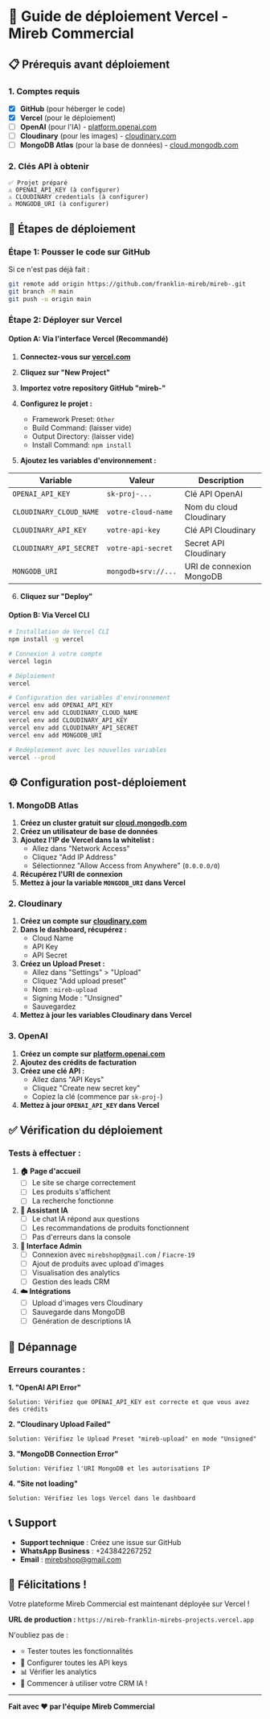 # 🚀 Guide de déploiement Vercel - Mireb Commercial

## 📋 Prérequis avant déploiement

### 1. Comptes requis
- [x] **GitHub** (pour héberger le code)
- [x] **Vercel** (pour le déploiement)
- [ ] **OpenAI** (pour l'IA) - [platform.openai.com](https://platform.openai.com)
- [ ] **Cloudinary** (pour les images) - [cloudinary.com](https://cloudinary.com)  
- [ ] **MongoDB Atlas** (pour la base de données) - [cloud.mongodb.com](https://cloud.mongodb.com)

### 2. Clés API à obtenir
```
✅ Projet préparé
⚠️ OPENAI_API_KEY (à configurer)
⚠️ CLOUDINARY credentials (à configurer)
⚠️ MONGODB_URI (à configurer)
```

## 🚀 Étapes de déploiement

### Étape 1: Pousser le code sur GitHub

Si ce n'est pas déjà fait :
```bash
git remote add origin https://github.com/franklin-mireb/mireb-.git
git branch -M main
git push -u origin main
```

### Étape 2: Déployer sur Vercel

#### Option A: Via l'interface Vercel (Recommandé)

1. **Connectez-vous sur [vercel.com](https://vercel.com)**
2. **Cliquez sur "New Project"**
3. **Importez votre repository GitHub "mireb-"**
4. **Configurez le projet :**
   - Framework Preset: `Other`
   - Build Command: (laisser vide)
   - Output Directory: (laisser vide)
   - Install Command: `npm install`

5. **Ajoutez les variables d'environnement :**

| Variable | Valeur | Description |
|----------|--------|-------------|
| `OPENAI_API_KEY` | `sk-proj-...` | Clé API OpenAI |
| `CLOUDINARY_CLOUD_NAME` | `votre-cloud-name` | Nom du cloud Cloudinary |
| `CLOUDINARY_API_KEY` | `votre-api-key` | Clé API Cloudinary |
| `CLOUDINARY_API_SECRET` | `votre-api-secret` | Secret API Cloudinary |
| `MONGODB_URI` | `mongodb+srv://...` | URI de connexion MongoDB |

6. **Cliquez sur "Deploy"**

#### Option B: Via Vercel CLI

```bash
# Installation de Vercel CLI
npm install -g vercel

# Connexion à votre compte
vercel login

# Déploiement
vercel

# Configuration des variables d'environnement
vercel env add OPENAI_API_KEY
vercel env add CLOUDINARY_CLOUD_NAME
vercel env add CLOUDINARY_API_KEY
vercel env add CLOUDINARY_API_SECRET
vercel env add MONGODB_URI

# Redéploiement avec les nouvelles variables
vercel --prod
```

## ⚙️ Configuration post-déploiement

### 1. MongoDB Atlas

1. **Créez un cluster gratuit sur [cloud.mongodb.com](https://cloud.mongodb.com)**
2. **Créez un utilisateur de base de données**
3. **Ajoutez l'IP de Vercel dans la whitelist :**
   - Allez dans "Network Access"
   - Cliquez "Add IP Address"
   - Sélectionnez "Allow Access from Anywhere" (`0.0.0.0/0`)
4. **Récupérez l'URI de connexion**
5. **Mettez à jour la variable `MONGODB_URI` dans Vercel**

### 2. Cloudinary

1. **Créez un compte sur [cloudinary.com](https://cloudinary.com)**
2. **Dans le dashboard, récupérez :**
   - Cloud Name
   - API Key  
   - API Secret
3. **Créez un Upload Preset :**
   - Allez dans "Settings" > "Upload"
   - Cliquez "Add upload preset"
   - Nom : `mireb-upload`
   - Signing Mode : "Unsigned"
   - Sauvegardez
4. **Mettez à jour les variables Cloudinary dans Vercel**

### 3. OpenAI

1. **Créez un compte sur [platform.openai.com](https://platform.openai.com)**
2. **Ajoutez des crédits de facturation**
3. **Créez une clé API :**
   - Allez dans "API Keys"
   - Cliquez "Create new secret key"
   - Copiez la clé (commence par `sk-proj-`)
4. **Mettez à jour `OPENAI_API_KEY` dans Vercel**

## ✅ Vérification du déploiement

### Tests à effectuer :

1. **🏠 Page d'accueil**
   - [ ] Le site se charge correctement
   - [ ] Les produits s'affichent
   - [ ] La recherche fonctionne

2. **🤖 Assistant IA**
   - [ ] Le chat IA répond aux questions
   - [ ] Les recommandations de produits fonctionnent
   - [ ] Pas d'erreurs dans la console

3. **👤 Interface Admin**
   - [ ] Connexion avec `mirebshop@gmail.com` / `Fiacre-19`
   - [ ] Ajout de produits avec upload d'images
   - [ ] Visualisation des analytics
   - [ ] Gestion des leads CRM

4. **☁️ Intégrations**
   - [ ] Upload d'images vers Cloudinary
   - [ ] Sauvegarde dans MongoDB
   - [ ] Génération de descriptions IA

## 🔧 Dépannage

### Erreurs courantes :

**1. "OpenAI API Error"**
```
Solution: Vérifiez que OPENAI_API_KEY est correcte et que vous avez des crédits
```

**2. "Cloudinary Upload Failed"**
```
Solution: Vérifiez le Upload Preset "mireb-upload" en mode "Unsigned"
```

**3. "MongoDB Connection Error"**
```
Solution: Vérifiez l'URI MongoDB et les autorisations IP
```

**4. "Site not loading"**
```
Solution: Vérifiez les logs Vercel dans le dashboard
```

## 📞 Support

- **Support technique** : Créez une issue sur GitHub
- **WhatsApp Business** : +243842267252
- **Email** : mirebshop@gmail.com

## 🎉 Félicitations !

Votre plateforme Mireb Commercial est maintenant déployée sur Vercel ! 

**URL de production :** `https://mireb-franklin-mirebs-projects.vercel.app`

N'oubliez pas de :
- ⭐ Tester toutes les fonctionnalités
- 🔐 Configurer toutes les API keys
- 📊 Vérifier les analytics
- 🚀 Commencer à utiliser votre CRM IA !

---

**Fait avec ❤️ par l'équipe Mireb Commercial**
